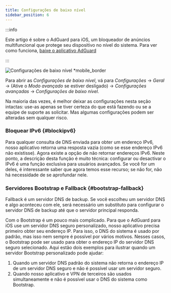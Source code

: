 ```yaml
---
title: Configurações de baixo nível
sidebar_position: 6
---
```


:::info

Este artigo é sobre o AdGuard para iOS, um bloqueador de anúncios multifuncional que protege seu dispositivo no nível do sistema. Para ver como funciona, [baixe o aplicativo AdGuard](https://agrd.io/download-kb-adblock)

:::

![Configurações de baixo nível \*mobile\_border](https://cdn.adtidy.org/public/Adguard/Blog/ios_lowlevel.PNG)

Para abrir as _Configurações de baixo nível_, vá para _Configurações_ → _Geral_ → (Ative o _Modo avançado_ se estiver desligado) → _Configurações avançadas_ → _Configurações de baixo nível_.

Na maioria das vezes, é melhor deixar as configurações nesta seção intactas: use-as apenas se tiver certeza do que está fazendo ou se a equipe de suporte as solicitar. Mas algumas configurações podem ser alteradas sem qualquer risco.

### Bloquear IPv6 {#blockipv6}

Para qualquer consulta de DNS enviada para obter um endereço IPv6, nosso aplicativo retorna uma resposta vazia (como se esse endereço IPv6 não existisse). Agora existe a opção de não retornar endereços IPv6. Neste ponto, a descrição desta função é muito técnica: configurar ou desactivar o IPv6 é uma função exclusiva para usuários avançados. Se você for um deles, é interessante saber que agora temos esse recurso; se não for, não há necessidade de se aprofundar nele.

### Servidores Bootstrap e Fallback {#bootstrap-fallback}

Fallback é um servidor DNS de backup. Se você escolheu um servidor DNS e algo aconteceu com ele, será necessário um substituto para configurar o servidor DNS de backup até que o servidor principal responda.

Com o Bootstrap é um pouco mais complicado. Para que o AdGuard para iOS use um servidor DNS seguro personalizado, nosso aplicativo precisa primeiro obter seu endereço IP. Para isso, o DNS do sistema é usado por padrão, mas isso nem sempre é possível por vários motivos. Nesses casos, o Bootstrap pode ser usado para obter o endereço IP do servidor DNS seguro selecionado. Aqui estão dois exemplos para ilustrar quando um servidor Bootstrap personalizado pode ajudar:

1. Quando um servidor DNS padrão do sistema não retorna o endereço IP de um servidor DNS seguro e não é possível usar um servidor seguro.
2. Quando nosso aplicativo e VPN de terceiros são usados simultaneamente e não é possível usar o DNS do sistema como Bootstrap.
